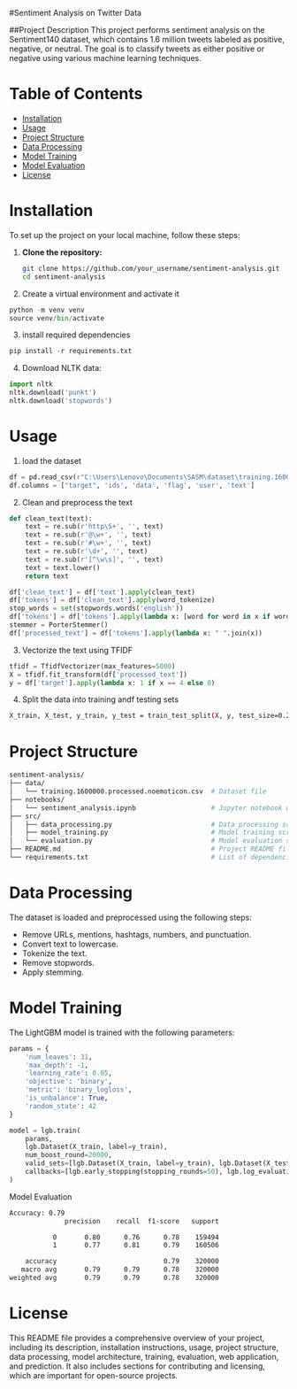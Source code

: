 #Sentiment Analysis on Twitter Data

##Project Description
This project performs sentiment analysis on the Sentiment140 dataset, which contains 1.6 million tweets labeled as positive, negative, or neutral. The goal is to classify tweets as either positive or negative using various machine learning techniques.


# Table of Contents
- [Installation](#installation)
- [Usage](#usage)
- [Project Structure](#project-structure)
- [Data Processing](#data-processing)
- [Model Training](#model-training)
- [Model Evaluation](#model-evaluation)
- [License](#license)

# Installation
To set up the project on your local machine, follow these steps:

1. **Clone the repository:**
   ```bash
   git clone https://github.com/your_username/sentiment-analysis.git
   cd sentiment-analysis
   ```
2. Create a virtual environment and activate it
```python
python -m venv venv
source venv/bin/activate
```
3. install required dependencies
```python
pip install -r requirements.txt
```

4. Download NLTK data:
```python
import nltk
nltk.download('punkt')
nltk.download('stopwords')
```

# Usage
1. load the dataset
```python
df = pd.read_csv(r"C:\Users\Lenovo\Documents\SASM\dataset\training.1600000.processed.noemoticon.csv", encoding='latin-1', header=None)
df.columns = ["target", 'ids', 'data', 'flag', 'user', 'text']
```

2. Clean and preprocess the text
```python
def clean_text(text):
    text = re.sub(r'http\S+', '', text)
    text = re.sub(r'@\w+', '', text)
    text = re.sub(r'#\w+', '', text)
    text = re.sub(r'\d+', '', text)
    text = re.sub(r'[^\w\s]', '', text)
    text = text.lower()
    return text

df['clean_text'] = df['text'].apply(clean_text)
df['tokens'] = df['clean_text'].apply(word_tokenize)
stop_words = set(stopwords.words('english'))
df['tokens'] = df['tokens'].apply(lambda x: [word for word in x if word not in stop_words])
stemmer = PorterStemmer()
df['processed_text'] = df['tokens'].apply(lambda x: " ".join(x))
```

3. Vectorize the text using TFIDF
```python
tfidf = TfidfVectorizer(max_features=5000)
X = tfidf.fit_transform(df['processed_text'])
y = df['target'].apply(lambda x: 1 if x == 4 else 0)
```

4. Split the data into training andf testing sets
```bash
X_train, X_test, y_train, y_test = train_test_split(X, y, test_size=0.2, random_state=42)
```
# Project Structure
```bash
sentiment-analysis/
├── data/
│   └── training.1600000.processed.noemoticon.csv  # Dataset file
├── notebooks/
│   └── sentiment_analysis.ipynb                   # Jupyter notebook with the code
├── src/
│   ├── data_processing.py                         # Data processing scripts
│   ├── model_training.py                          # Model training scripts
│   └── evaluation.py                              # Model evaluation scripts
├── README.md                                      # Project README file
└── requirements.txt                               # List of dependencies
```

# Data Processing
The dataset is loaded and preprocessed using the following steps:
- Remove URLs, mentions, hashtags, numbers, and punctuation.
- Convert text to lowercase.
- Tokenize the text.
- Remove stopwords.
- Apply stemming.

# Model Training
The LightGBM model is trained with the following parameters:
```python
params = {
    'num_leaves': 31,
    'max_depth': -1,
    'learning_rate': 0.05,
    'objective': 'binary',
    'metric': 'binary_logloss',
    'is_unbalance': True,
    'random_state': 42
}

model = lgb.train(
    params,
    lgb.Dataset(X_train, label=y_train),
    num_boost_round=20000,
    valid_sets=[lgb.Dataset(X_train, label=y_train), lgb.Dataset(X_test, label=y_test)],
    callbacks=[lgb.early_stopping(stopping_rounds=50), lgb.log_evaluation(50)]
)
```

Model Evaluation
```bash
Accuracy: 0.79
              precision    recall  f1-score   support

           0       0.80      0.76      0.78    159494
           1       0.77      0.81      0.79    160506

    accuracy                           0.79    320000
   macro avg       0.79      0.79      0.78    320000
weighted avg       0.79      0.79      0.78    320000
```
# License
This README file provides a comprehensive overview of your project, including its description, installation instructions, usage, project structure, data processing, model architecture, training, evaluation, web application, and prediction. It also includes sections for contributing and licensing, which are important for open-source projects.
